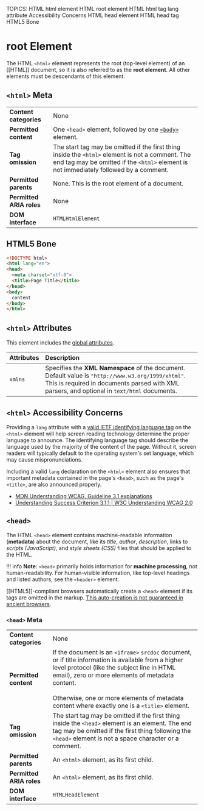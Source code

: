 TOPICS: <html>
        HTML html element
        HTML root element
        HTML html tag
        <html> lang attribute
        <html> Accessibility Concerns
        <head>
        HTML head element
        HTML head tag
        HTML5 Bone

# root Element

The HTML `<html>` element represents the root (top-level element) of an [[HTML]] document, so it is also
referred to as the **root element**. All other elements must be descendants of this element.

## `<html>` Meta

|  |  |
| :-- | :-- |
| **Content categories** | None |
| **Permitted content** | One `<head>` element, followed by one [`<body>`](/en/webfrontend/<body>/) element.|
| **Tag omission** | The start tag may be omitted if the first thing inside the `<html>` element is not a comment. The end tag may be omitted if the `<html>` element is not immediately followed by a comment. |
| **Permitted parents** | None. This is the root element of a document. |
| **Permitted ARIA roles** | None |
| **DOM interface** | `HTMLHtmlElement` |

## HTML5 Bone

```html
<!DOCTYPE html>
<html lang="en">
<head>
  <meta charset="utf-8">
  <title>Page Title</title>
</head>
<body>
  content
</body>
</html>
```

## `<html>` Attributes

This element includes the [global attributes](https://wiki.developer.mozilla.org/en-US/docs/HTML/Global_attributes).

| Attributes | Description |
| :--- | :--- |
| `xmlns` | Specifies the **XML Namespace** of the document. Default value is `"http://www.w3.org/1999/xhtml"`. This is required in documents parsed with XML parsers, and optional in `text/html` documents. |

## `<html>` Accessibility Concerns

Providing a `lang` attribute with a [valid IETF identifying language tag](https://www.ietf.org/rfc/bcp/bcp47.txt)
on the `<html>` element will help screen reading technology determine the proper language to
announce. The identifying language tag should describe the language used by the majority of the
content of the page. Without it, screen readers will typically default to the operating system's set
language, which may cause mispronunciations.

Including a valid `lang` declaration on the `<html>` element also ensures that important metadata
contained in the page's `<head>`, such as the page's `<title>`, are also announced properly.

- [MDN Understanding WCAG, Guideline 3.1 explanations](https://wiki.developer.mozilla.org/en-US/docs/Web/Accessibility/Understanding_WCAG/Understandable#Guideline_3.1_%E2%80%94_Readable_Make_text_content_readable_and_understandable)
- [Understanding Success Criterion 3.1.1 | W3C Understanding WCAG 2.0](https://www.w3.org/TR/2016/NOTE-UNDERSTANDING-WCAG20-20161007/meaning-doc-lang-id.html)

## `<head>`

The HTML `<head>` element contains machine-readable information (**metadata**) about the document,
like its *title*, *author*, *description*, links to *scripts (JavaScript)*, and *style sheets (CSS)*
files that should be applied to the HTML.

!!! info
    **Note**: `<head>` primarily holds information for **machine processing**, not human-readability.
    For human-visible information, like top-level headings and listed authors, see the `<header>` element.

[[HTML5]]-compliant browsers automatically create a `<head>` element if its tags are omitted in the
markup. [This auto-creation is not guaranteed in ancient browsers](https://www.stevesouders.com/blog/2010/05/12/autohead-my-first-browserscope-user-test/).

### `<head>` Meta

|  |  |
| :-- | :-- |
| **Content categories** | None |
| **Permitted content** | If the document is an `<iframe>` `srcdoc` document, or if title information is available from a higher level protocol (like the subject line in HTML email), zero or more elements of metadata content.<br><br>Otherwise, one or more elements of metadata content where exactly one is a `<title>` element.|
| **Tag omission** | The start tag may be omitted if the first thing inside the `<head>` element is an element. The end tag may be omitted if the first thing following the `<head>` element is not a space character or a comment. |
| **Permitted parents** | An `<html>` element, as its first child.|
| **Permitted ARIA roles** | An `<html>` element, as its first child. |
| **DOM interface** | `HTMLHeadElement` |

